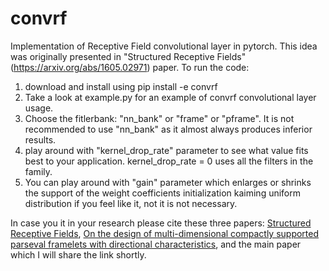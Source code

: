 # convrf

Implementation of Receptive Field convolutional layer in pytorch. This idea was originally presented in "Structured Receptive Fields" (https://arxiv.org/abs/1605.02971) paper. To run the code:
 
1. download and install using pip install -e convrf
2. Take a look at example.py for an example of convrf convolutional layer usage.
3. Choose the fitlerbank: "nn_bank" or "frame" or "pframe". It is not recommended to use "nn_bank" as it almost always produces inferior results.
4. play around with "kernel_drop_rate" parameter to see what value fits best to your application. kernel_drop_rate = 0 uses all the filters in the family.
5. You can play around with "gain" parameter which enlarges or shrinks the support of the weight coefficients initialization kaiming uniform distribution if you feel like it, not it is not necessary.

In case you it in your research please cite these three papers: [Structured Receptive Fields](https://arxiv.org/abs/1605.02971), [On the design of multi-dimensional compactly supported parseval framelets with directional characteristics](https://www.sciencedirect.com/science/article/abs/pii/S0024379519303155), and the main paper which I will share the link shortly.
